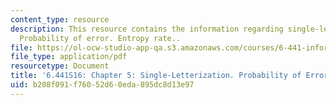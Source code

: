 ```yaml
---
content_type: resource
description: This resource contains the information regarding single-letterization.
  Probability of error. Entropy rate..
file: https://ol-ocw-studio-app-qa.s3.amazonaws.com/courses/6-441-information-theory-spring-2016/b208f091f76052d60eda895dc8d13e97_MIT6_441S16_chapter_5.pdf
file_type: application/pdf
resourcetype: Document
title: '6.441S16: Chapter 5: Single-Letterization. Probability of Error. Entropy Rate.'
uid: b208f091-f760-52d6-0eda-895dc8d13e97
---
```

